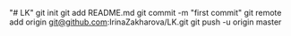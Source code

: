 "# LK"  git init git add README.md git commit -m "first commit" git remote add origin git@github.com:IrinaZakharova/LK.git git push -u origin master
